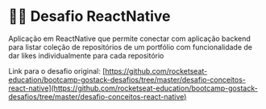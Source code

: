 # 🐱‍🚀 Desafio ReactNative
Aplicação em ReactNative que permite conectar com aplicação backend para listar coleção de repositórios de um portfólio com funcionalidade de dar likes individualmente para cada repositório

Link para o desafio original: [https://github.com/rocketseat-education/bootcamp-gostack-desafios/tree/master/desafio-conceitos-react-native](https://github.com/rocketseat-education/bootcamp-gostack-desafios/tree/master/desafio-conceitos-react-native)
